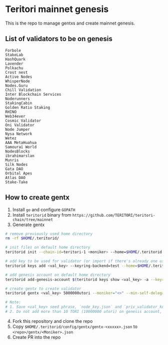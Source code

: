 # Teritori mainnet genesis

This is the repo to manage gentxs and create mainnet genesis.

## List of validators to be on genesis

```
Forbole
StakeLab
HashQuark
Lavender
Polkachu
Crost nest
Active Nodes
WhisperNode
Nodes.Guru
Chill Validation
Inter Blockchain Services
Noderunners
StakingCabin
Golden Ratio Staking
RHINO
Web34ever
Cosmic Validator
Oni Validator
Node Jumper
Nysa Network
Wetez
AAA MetaHuahua
Samouraï World
NodesBlocks
ibrahimarslan
Munris
Silk Nodes
Gata DAO
Orbital Apes
Atlas DAO
Stake-Take
```

## How to create gentx

1. Install `go` and configure `GOPATH`
2. Install `teritorid` binary from `https://github.com/TERITORI/teritori-chain/tree/mainnet`
3. Generate gentx

```sh
# remove previously used home directory
rm -rf $HOME/.teritorid/

# init files on default home directory
teritorid init --chain-id=teritori-1 <moniker> --home=$HOME/.teritorid

# add key to be used for validator (or import if there's already one using `--recover flag`)
teritorid keys add <val_key> --keyring-backend=test --home=$HOME/.teritorid

# add genesis account on default home directory
teritorid add-genesis-account $(teritorid keys show <val_key> -a --keyring-backend=test --home=$HOME/.teritorid) 10000000utori --home=$HOME/.teritorid

# create gentx to create validator
teritorid gentx <val_key> 5000000utori --moniker="<>" --min-self-delegation="1000000" --commission-max-change-rate="<>" --commission-max-rate="<>"  --commission-rate="<>" --website="<>" --identity="<>" --security-contact="<>" --details="<>" --keyring-backend=test --home=$HOME/.teritorid --chain-id=teritori-1

# Note:
# 1. Save <val_key> seed phrase, `node_key.json` and `priv_validator_key.json` to be used when running validator.
# 2. Do not add more than 10 TORI (10000000 utori) on genesis account, since at genesis 10 TORI is given to validators.
```

4. Fork this repository and clone the repo
5. Copy `$HOME/.teritorid/config/gentx/gentx-<xxxxx>.json` to `<repo>/gentx/<Moniker>.json`
6. Create PR into the repo
